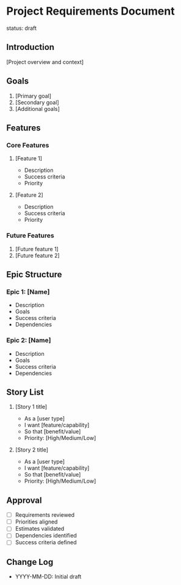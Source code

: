 # Project Requirements Document

status: draft

## Introduction

[Project overview and context]

## Goals

1. [Primary goal]
2. [Secondary goal]
3. [Additional goals]

## Features

### Core Features

1. [Feature 1]

   - Description
   - Success criteria
   - Priority

2. [Feature 2]
   - Description
   - Success criteria
   - Priority

### Future Features

1. [Future feature 1]
2. [Future feature 2]

## Epic Structure

### Epic 1: [Name]

- Description
- Goals
- Success criteria
- Dependencies

### Epic 2: [Name]

- Description
- Goals
- Success criteria
- Dependencies

## Story List

1. [Story 1 title]

   - As a [user type]
   - I want [feature/capability]
   - So that [benefit/value]
   - Priority: [High/Medium/Low]

2. [Story 2 title]
   - As a [user type]
   - I want [feature/capability]
   - So that [benefit/value]
   - Priority: [High/Medium/Low]

## Approval

- [ ] Requirements reviewed
- [ ] Priorities aligned
- [ ] Estimates validated
- [ ] Dependencies identified
- [ ] Success criteria defined

## Change Log

- YYYY-MM-DD: Initial draft
